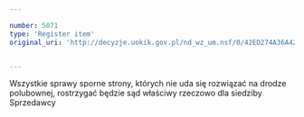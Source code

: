 ```yaml
---

number: 5071
type: 'Register item'
original_uri: 'http://decyzje.uokik.gov.pl/nd_wz_um.nsf/0/42ED274A36A4279BC1257BBA00386B7B?OpenDocument'


---
```


Wszystkie sprawy sporne strony, których nie uda się rozwiązać na drodze polubownej, rostrzygać będzie sąd właściwy rzeczowo dla siedziby Sprzedawcy
